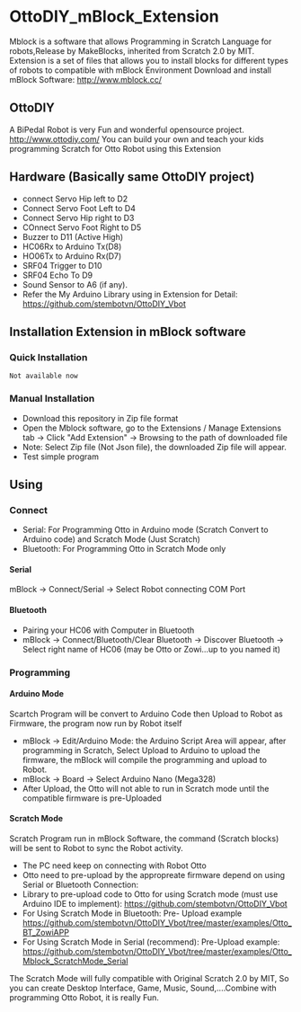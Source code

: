 # OttoDIY_mBlock_Extension
Mblock is a software that allows Programming in Scratch Language for robots,Release by MakeBlocks, inherited from Scratch 2.0 by MIT. Extension is a set of files that allows you to install blocks for different types of robots to compatible with mBlock Environment
Download and install mBlock Software: http://www.mblock.cc/
## OttoDIY 
   A BiPedal Robot is very Fun and wonderful opensource project. http://www.ottodiy.com/
   You can build your own and teach your kids programming Scratch for Otto Robot using this Extension 
## Hardware (Basically same OttoDIY project)
- connect Servo Hip left to D2
- Connect Servo Foot Left to D4
- Connect Servo Hip right to D3
- COnnect Servo Foot Right to D5
- Buzzer to D11 (Active High)
- HC06Rx to Arduino Tx(D8)
- HO06Tx to Arduino Rx(D7)
- SRF04 Trigger to D10
- SRF04 Echo    To D9
- Sound Sensor  to A6 (if any).
- Refer the My Arduino Library using in Extension for Detail: https://github.com/stembotvn/OttoDIY_Vbot
## Installation Extension in mBlock software
### Quick Installation
    Not available now
### Manual Installation
   - Download this repository in Zip file format
   - Open the Mblock software, go to the Extensions / Manage Extensions tab -> Click "Add Extension" -> Browsing to the path of downloaded file
   - Note: Select Zip file (Not Json file), the downloaded Zip file will appear. 
   - Test simple program
## Using
### Connect
- Serial: For Programming Otto in Arduino mode (Scratch Convert to Arduino code) and Scratch Mode (Just Scratch)
- Bluetooth: For Programming Otto in Scratch Mode only
#### Serial
mBlock -> Connect/Serial -> Select Robot connecting COM Port
#### Bluetooth
- Pairing your HC06 with Computer in Bluetooth
- mBlock -> Connect/Bluetooth/Clear Bluetooth -> Discover Bluetooth -> Select right name of HC06 (may be Otto or Zowi...up to you named it)
### Programming
#### Arduino Mode
Scartch Program will be convert to Arduino Code then Upload to Robot as Firmware, the program now run by Robot itself
 - mBlock -> Edit/Arduino Mode: the Arduino Script Area will appear, after programming in Scratch, Select Upload to Arduino to upload the firmware, the mBlock will compile the programming and upload to Robot.
 - mBlock -> Board -> Select Arduino Nano (Mega328)
 - After Upload, the Otto will not able to run in Scratch mode until the compatible firmware is pre-Uploaded
#### Scratch Mode
Scratch Program run in mBlock Software, the command (Scratch blocks) will be sent to Robot to sync the Robot activity.
- The PC need keep on connecting with Robot Otto 
- Otto need to pre-upload by the appropreate firmware depend on using Serial or Bluetooth Connection:
- Library to pre-upload code to Otto for using Scratch mode (must use Arduino IDE to implement): https://github.com/stembotvn/OttoDIY_Vbot
- For Using Scratch Mode in Bluetooth: Pre- Upload example https://github.com/stembotvn/OttoDIY_Vbot/tree/master/examples/Otto_BT_ZowiAPP
- For Using Scratch Mode in Serial (recommend): Pre-Upload example: https://github.com/stembotvn/OttoDIY_Vbot/tree/master/examples/Otto_Mblock_ScratchMode_Serial

The Scratch Mode will fully compatible with Original Scratch 2.0 by MIT, So you can create Desktop Interface, Game, Music, Sound,....Combine with programming Otto Robot, it is really Fun. 

    

